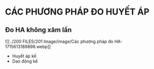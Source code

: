 # CÁC PHƯƠNG PHÁP ĐO HUYẾT ÁP
## Đo HA không xâm lấn
![[../200 FILES/201 Image/image/Các phương pháp đo HA-1715613189898.webp]]
- Huyết áp kế
- Dao động kế